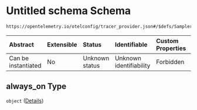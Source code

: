 # Untitled schema Schema

```txt
https://opentelemetry.io/otelconfig/tracer_provider.json#/$defs/Sampler/properties/always_on
```



| Abstract            | Extensible | Status         | Identifiable            | Custom Properties | Additional Properties | Access Restrictions | Defined In                                                                       |
| :------------------ | :--------- | :------------- | :---------------------- | :---------------- | :-------------------- | :------------------ | :------------------------------------------------------------------------------- |
| Can be instantiated | No         | Unknown status | Unknown identifiability | Forbidden         | Forbidden             | none                | [tracer\_provider.json\*](../schema/tracer_provider.json "open original schema") |

## always\_on Type

`object` ([Details](tracer_provider-defs-sampler-properties-always_on.md))
